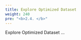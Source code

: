 ```yaml
---
title: Explore Optimized Dataset
weight: 240
pre: "<b>2.4. </b>"
---
```


Explore Optimized Dataset ...